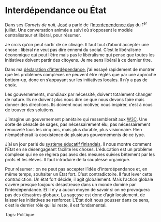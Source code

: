 # Interdépendance ou État

Dans ses *Carnets de nuit*, [José](http://carnetsdenuit.typepad.com/carnets_de_nuit/2006/07/1<sup>er</sup>_juillet_jou.html) a parlé de l’[Interdependence day](http://www.interdependenceday.co.uk/) du 1<sup>er</sup> juillet. Une conversation animée a suivi où s’opposent le modèle centralisateur et libéral, pour résumer.

Je crois qu’on peut sortir de ce clivage. Il faut tout d’abord accepter une chose : libéral ne veut pas dire ennemi du social. C’est le libéralisme économique qui peut l’être mais pas le libéralisme qui pense que toutes les initiatives doivent partir des citoyens. Je me sens libéral à ce dernier titre.

Dans ma [déclaration d’interdépendance](/2006/06/27/declaration-d%e2%80%99interdependance/), j’ai essayé rapidement de montrer que les problèmes complexes ne peuvent être réglés que par une approche bottom-up, donc en s’appuyant sur les initiatives locales. Il n’y a pas de choix.

Les gouvernements, mondiaux par nécessité, doivent totalement changer de nature. Ils ne doivent plus nous dire ce que nous devons faire mais donner des directions. Ils doivent nous motiver, nous inspirer, c’est à nous de trouver des solutions.

J’imagine un gouvernement planétaire qui ressemblerait aux [W3C](http://www.w3.org/). Une sorte de cénacle de sages, pas nécessairement élu, pas nécessairement renouvelé tous les cinq ans, mais plus durable, plus visionnaire. Rien n’empêcherait la coexistence de plusieurs gouvernements de ce type.

J’ai un jour parlé du [système éducatif finlandais](/2006/04/09/ducation-la-finlandaise/). Il nous montre comment l’État en se désengageant facilite les choses. L’éducation est un problème complexe qui ne se règlera pas avec des mesures suivies bêtement par les profs et les élèves. Il faut introduire de la souplesse organique.

Pour résumer : on ne peut pas accepter l’idée d’interdépendance et, en même temps, souhaiter un État fort. C’est contradictoire. Il faut lever cette contradiction. Un état fort décide, il agit globalement. Mais l’action globale s’avère presque toujours désastreuse dans un monde dominé par l’interdépendance. Et il n’y a aucun moyen de savoir si on ne provoquera pas des désastres globaux. La sagesse est donc d’agir localement, de laisser les initiatives se renforcer. L’État doit nous pousser dans ce sens, c’est le dernier rôle qui lui reste, il est fondamental.

Tags: Politique